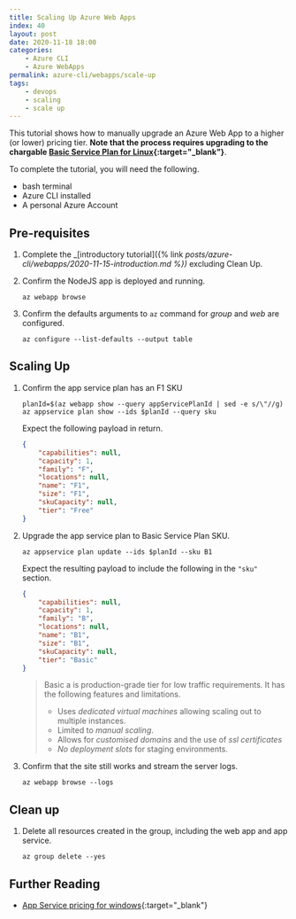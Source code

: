 ```yaml
---
title: Scaling Up Azure Web Apps
index: 40
layout: post
date: 2020-11-18 18:00
categories: 
    - Azure CLI
    - Azure WebApps
permalink: azure-cli/webapps/scale-up
tags: 
    - devops
    - scaling
    - scale up
---
```


This tutorial shows how to manually upgrade an Azure Web App to a higher (or lower) pricing tier. **Note that the process requires upgrading to the chargable [Basic Service Plan for Linux](https://azure.microsoft.com/en-gb/pricing/details/app-service/linux/){:target="_blank"}**.

To complete the tutorial, you will need the following.

- bash terminal
- Azure CLI installed
- A personal Azure Account

## **Pre-requisites**

1. Complete the _[introductory tutorial]({% link _posts/azure-cli/webapps/2020-11-15-introduction.md %})_ excluding Clean Up.

1. Confirm the NodeJS app is deployed and running.
    ```shell
    az webapp browse
    ```

1. Confirm the defaults arguments to <code>az</code> command for _group_ and _web_ are configured.
    ```shell
    az configure --list-defaults --output table
    ```

## **Scaling Up**

1. Confirm the app service plan has an F1 SKU
    ```shell
    planId=$(az webapp show --query appServicePlanId | sed -e s/\"//g)
    az appservice plan show --ids $planId --query sku
    ```
    Expect the following payload in return.
    ```json
    {
        "capabilities": null,
        "capacity": 1,
        "family": "F",
        "locations": null,
        "name": "F1",
        "size": "F1",
        "skuCapacity": null,
        "tier": "Free"
    }
    ```

1. Upgrade the app service plan to Basic Service Plan SKU.

    ```shell
    az appservice plan update --ids $planId --sku B1
    ```
    Expect the resulting payload to include the following in the <code>"sku"</code> section.
    ```json
    {
        "capabilities": null,
        "capacity": 1,
        "family": "B",
        "locations": null,
        "name": "B1",
        "size": "B1",
        "skuCapacity": null,
        "tier": "Basic"
    }
    ```
    > Basic a is production-grade tier for low traffic requirements. It has the following features and limitations.
    > - Uses _dedicated virtual machines_ allowing scaling out to multiple instances.
    > - Limited to _manual scaling_.
    > - Allows for _customised domains_ and the use of _ssl certificates_
    > - _No deployment slots_ for staging environments.

1. Confirm that the site still works and stream the server logs.

    ```shell
    az webapp browse --logs
    ```

## **Clean up**

1. Delete all resources created in the group, including the web app and app service.

    ```shell
    az group delete --yes
    ```

## **Further Reading**

- [App Service pricing for windows](https://azure.microsoft.com/en-gb/pricing/details/app-service/windows/){:target="_blank"}
